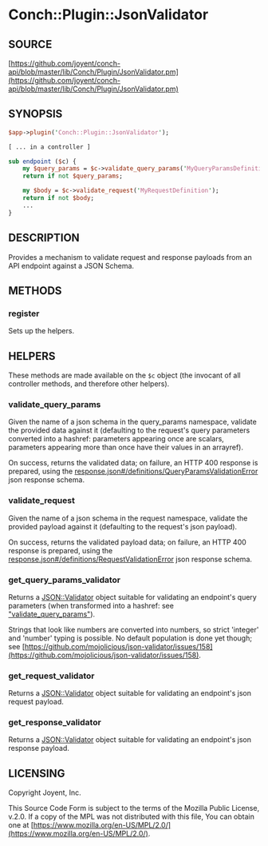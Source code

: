 # Conch::Plugin::JsonValidator

## SOURCE

[https://github.com/joyent/conch-api/blob/master/lib/Conch/Plugin/JsonValidator.pm](https://github.com/joyent/conch-api/blob/master/lib/Conch/Plugin/JsonValidator.pm)

## SYNOPSIS

```perl
$app->plugin('Conch::Plugin::JsonValidator');

[ ... in a controller ]

sub endpoint ($c) {
    my $query_params = $c->validate_query_params('MyQueryParamsDefinition');
    return if not $query_params;

    my $body = $c->validate_request('MyRequestDefinition');
    return if not $body;
    ...
}
```

## DESCRIPTION

Provides a mechanism to validate request and response payloads from an API endpoint against a
JSON Schema.

## METHODS

### register

Sets up the helpers.

## HELPERS

These methods are made available on the `$c` object (the invocant of all controller methods,
and therefore other helpers).

### validate\_query\_params

Given the name of a json schema in the query\_params namespace, validate the provided data
against it (defaulting to the request's query parameters converted into a hashref: parameters
appearing once are scalars, parameters appearing more than once have their values in an
arrayref).

On success, returns the validated data; on failure, an HTTP 400 response is prepared, using the
[response.json#/definitions/QueryParamsValidationError](../json-schema/response.json#/definitions/QueryParamsValidationError) json response schema.

### validate\_request

Given the name of a json schema in the request namespace, validate the provided payload against
it (defaulting to the request's json payload).

On success, returns the validated payload data; on failure, an HTTP 400 response is prepared,
using the [response.json#/definitions/RequestValidationError](../json-schema/response.json#/definitions/RequestValidationError) json response schema.

### get\_query\_params\_validator

Returns a [JSON::Validator](https://metacpan.org/pod/JSON%3A%3AValidator) object suitable for validating an endpoint's query parameters
(when transformed into a hashref: see ["validate\_query\_params"](#validate_query_params)).

Strings that look like numbers are converted into numbers, so strict 'integer' and 'number'
typing is possible. No default population is done yet though; see
[https://github.com/mojolicious/json-validator/issues/158](https://github.com/mojolicious/json-validator/issues/158).

### get\_request\_validator

Returns a [JSON::Validator](https://metacpan.org/pod/JSON%3A%3AValidator) object suitable for validating an endpoint's json request payload.

### get\_response\_validator

Returns a [JSON::Validator](https://metacpan.org/pod/JSON%3A%3AValidator) object suitable for validating an endpoint's json response payload.

## LICENSING

Copyright Joyent, Inc.

This Source Code Form is subject to the terms of the Mozilla Public License,
v.2.0. If a copy of the MPL was not distributed with this file, You can obtain
one at [https://www.mozilla.org/en-US/MPL/2.0/](https://www.mozilla.org/en-US/MPL/2.0/).
